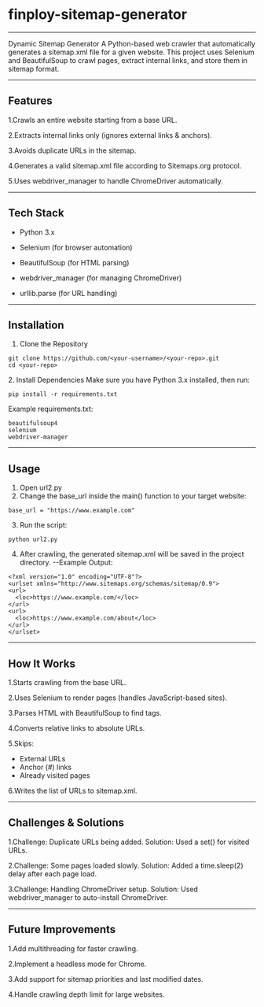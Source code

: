 # finploy-sitemap-generator
--------------------------------------------------------------------------------------------------------------------------------------------------------------------------------------------------------------------

Dynamic Sitemap Generator
A Python-based web crawler that automatically generates a sitemap.xml file for a given website.
This project uses Selenium and BeautifulSoup to crawl pages, extract internal links, and store them in sitemap format.

--------------------------------------------------------------------------------------------------------------------------------------------------------------------------------------------------------------------
Features
--------------------------------------------------------------------------------------------------------------------------------------------------------------------------------------------------------------------
1.Crawls an entire website starting from a base URL.

2.Extracts internal links only (ignores external links & anchors).

3.Avoids duplicate URLs in the sitemap.

4.Generates a valid sitemap.xml file according to Sitemaps.org protocol.

5.Uses webdriver_manager to handle ChromeDriver automatically.

--------------------------------------------------------------------------------------------------------------------------------------------------------------------------------------------------------------------
Tech Stack
--------------------------------------------------------------------------------------------------------------------------------------------------------------------------------------------------------------------
* Python 3.x

* Selenium (for browser automation)

* BeautifulSoup (for HTML parsing)

* webdriver_manager (for managing ChromeDriver)

* urllib.parse (for URL handling)
  
--------------------------------------------------------------------------------------------------------------------------------------------------------------------------------------------------------------------
Installation
--------------------------------------------------------------------------------------------------------------------------------------------------------------------------------------------------------------------
1. Clone the Repository
```
git clone https://github.com/<your-username>/<your-repo>.git
cd <your-repo>
```

2️. Install Dependencies
Make sure you have Python 3.x installed, then run:
```
pip install -r requirements.txt

````
Example requirements.txt:
```
beautifulsoup4
selenium
webdriver-manager

```
--------------------------------------------------------------------------------------------------------------------------------------------------------------------------------------------------------------------
Usage
--------------------------------------------------------------------------------------------------------------------------------------------------------------------------------------------------------------------
1. Open url2.py
2. Change the base_url inside the main() function to your target website:
```
base_url = "https://www.example.com"
```
3. Run the script:
```
python url2.py
```
4. After crawling, the generated sitemap.xml will be saved in the project directory.
 --Example Output:
 ```
<?xml version="1.0" encoding="UTF-8"?>
<urlset xmlns="http://www.sitemaps.org/schemas/sitemap/0.9">
 <url>
   <loc>https://www.example.com/</loc>
 </url>
 <url>
   <loc>https://www.example.com/about</loc>
 </url>
</urlset>
```
--------------------------------------------------------------------------------------------------------------------------------------------------------------------------------------------------------------------
How It Works
--------------------------------------------------------------------------------------------------------------------------------------------------------------------------------------------------------------------
1.Starts crawling from the base URL.

2.Uses Selenium to render pages (handles JavaScript-based sites).

3.Parses HTML with BeautifulSoup to find tags.

4.Converts relative links to absolute URLs.

5.Skips:
- External URLs
- Anchor (#) links
- Already visited pages

6.Writes the list of URLs to sitemap.xml.

--------------------------------------------------------------------------------------------------------------------------------------------------------------------------------------------------------------------
Challenges & Solutions
--------------------------------------------------------------------------------------------------------------------------------------------------------------------------------------------------------------------
1.Challenge: Duplicate URLs being added. 
Solution: Used a set() for visited URLs.

2.Challenge: Some pages loaded slowly. 
Solution: Added a time.sleep(2) delay after each page load.

3.Challenge: Handling ChromeDriver setup. 
Solution: Used webdriver_manager to auto-install ChromeDriver.

--------------------------------------------------------------------------------------------------------------------------------------------------------------------------------------------------------------------
Future Improvements
--------------------------------------------------------------------------------------------------------------------------------------------------------------------------------------------------------------------
1.Add multithreading for faster crawling.

2.Implement a headless mode for Chrome.

3.Add support for sitemap priorities and last modified dates.

4.Handle crawling depth limit for large websites.


